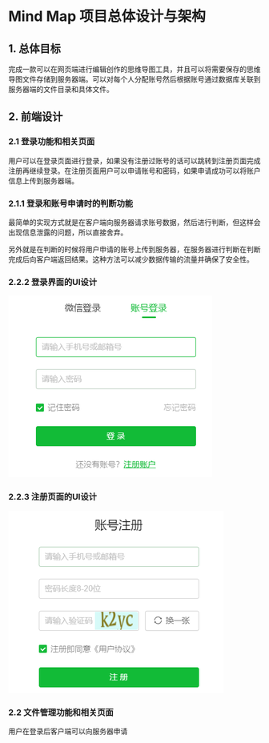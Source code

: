 # Mind Map 项目总体设计与架构

## 1. 总体目标

完成一款可以在网页端进行编辑创作的思维导图工具，并且可以将需要保存的思维导图文件存储到服务器端。可以对每个人分配账号然后根据账号通过数据库关联到服务器端的文件目录和具体文件。

## 2. 前端设计

### 2.1 登录功能和相关页面

用户可以在登录页面进行登录，如果没有注册过账号的话可以跳转到注册页面完成注册再继续登录。在注册页面用户可以申请账号和密码，如果申请成功可以将账户信息上传到服务器端。

### 2.1.1 登录和账号申请时的判断功能

最简单的实现方式就是在客户端向服务器请求账号数据，然后进行判断，但这样会出现信息泄露的问题，所以直接舍弃。

另外就是在判断的时候将用户申请的账号上传到服务器，在服务器进行判断在判断完成后向客户端返回结果。这种方法可以减少数据传输的流量并确保了安全性。

### 2.2.2 登录界面的UI设计

![](image/README/1652417786659.png)

### 2.2.3 注册页面的UI设计

![](image/README/1652417844520.png)

### 2.2 文件管理功能和相关页面

用户在登录后客户端可以向服务器申请